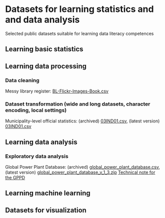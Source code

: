 # Datasets for learning statistics and and data analysis
Selected public datasets suitable for learning data literacy competences

## Learning basic statistics
## Learning data processing
### Data cleaning
Messy library register: [BL-Flickr-Images-Book.csv](https://raw.githubusercontent.com/realpython/python-data-cleaning/master/Datasets/BL-Flickr-Images-Book.csv)
### Dataset transformation (wide and long datasets, character encoding, local settings)
Municipality-level official statistics: (archived) [03IND01.csv](https://raw.githubusercontent.com/sverbic/skriptna-obrada-podataka/main/notebooks/data/03IND01.csv), (latest version) [03IND01.csv](https://data.gov.rs/sr/datasets/r/b1f1f94a-fe21-3a2a-b801-6f0f05b24257)
## Learning data analysis
### Exploratory data analysis
Global Power Plant Database: (archived) [global_power_plant_database.csv](https://raw.githubusercontent.com/sverbic/skriptna-obrada-podataka/main/notebooks/data/global_power_plant_database.csv), (latest version) [global_power_plant_database_v_1_3.zip](https://wri-dataportal-prod.s3.amazonaws.com/manual/global_power_plant_database_v_1_3.zip)
  [Technical note for the GPPD](https://files.wri.org/d8/s3fs-public/2021-07/global-power-plant-database-technical-note-v1.3.pdf?VersionId=KNA6zn0E2HgUcEsXhtZuvfAlIqWOjLib)
## Learning machine learning
## Datasets for visualization

